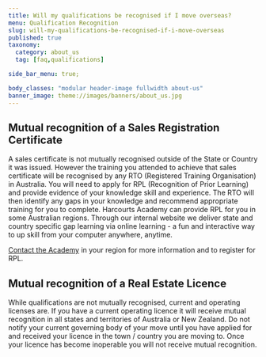 ```yaml
---
title: Will my qualifications be recognised if I move overseas?
menu: Qualification Recognition
slug: will-my-qualifications-be-recognised-if-i-move-overseas
published: true
taxonomy:
  category: about_us
  tag: [faq,qualifications]

side_bar_menu: true;

body_classes: "modular header-image fullwidth about-us"
banner_image: theme://images/banners/about_us.jpg
---
```


## Mutual recognition of a Sales Registration Certificate
A sales certificate is not mutually recognised outside of the State or Country it was issued. However the training you attended to achieve that sales certificate will be recognised by any RTO (Registered Training Organisation) in Australia. You will need to apply for RPL (Recognition of Prior Learning) and provide evidence of your knowledge skill and experience. The RTO will then identify any gaps in your knowledge and recommend appropriate training for you to complete. Harcourts Academy can provide RPL for you in some Australian regions. Through our internal website we deliver state and country specific gap learning via online learning - a fun and interactive way to up skill from your computer anywhere, anytime.

[Contact the Academy](/about/contact-us) in your region for more information and to register for RPL.

## Mutual recognition of a Real Estate Licence
While qualifications are not mutually recognised, current and operating licenses are. If you have a current operating licence it will receive mutual recognition in all states and territories of Australia or New Zealand. Do not notify your current governing body of your move until you have applied for and received your licence in the town / country you are moving to. Once your licence has become inoperable you will not receive mutual recognition.
